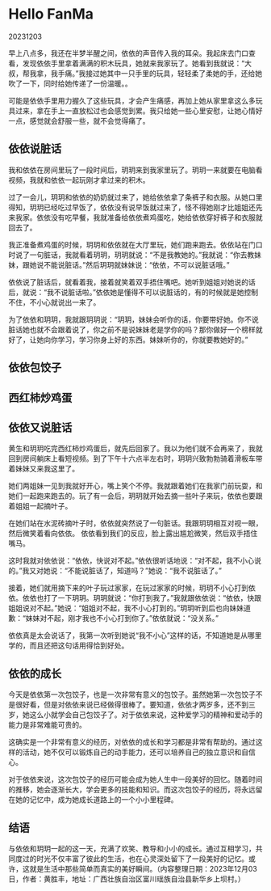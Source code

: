 # Hello FanMa 

20231203

早上八点多，我还在半梦半醒之间，依依的声音传入我的耳朵。我起床去门口查看，发现依依手里拿着满满的积木玩具，她就来我家玩了。她看到我就说：“大叔，帮我拿，我手痛。”我接过她其中一只手里的玩具，轻轻柔了柔她的手，还给她吹了一下，同时给她传递了一份温暖。。

可能是依依手里用力握久了这些玩具，才会产生痛感，再加上她从家里拿这么多玩具过来，拿在手上一直放松过也会感觉到累。我只给她一些心里安慰，让她心情好一点，感觉就会舒服一些，就不会觉得痛了。

## 依依说脏话

我和依依在房间里玩了一段时间后，玥玥来到我家里玩了。玥玥一来就要在电脑看视频，我就和依依一起玩刚才拿过来的积木。

过了一会儿，玥玥和依依的奶奶就过来了，她给依依拿了条裤子和衣服。从她口里得知，玥玥已经吃过早饭了，依依没有说早饭就过来了，怪不得她刚才比姐姐还先来我家。依依没有吃早餐，我就准备给依依煮鸡蛋吃，她给依依穿好裤子和衣服就回去了。

我正准备煮鸡蛋的时候，玥玥和依依就在大厅里玩，她们跑来跑去。依依站在门口时说了一句脏话，我就看着玥玥，玥玥就说：“不是我教她的。”我就说：“你去教妹妹，跟她说不能说脏话。”然后玥玥就妹妹说：“依依，不可以说脏话哦。”

依依说了脏话后，就看着我，接着就笑着双手捂住嘴吧。她听到姐姐对她说的话后，就说：“我不说脏话啦。”依依她是懂得不可以说脏话的，有的时候就是她控制不住，不小心就说出一来了。

为了依依和玥玥，我就跟玥玥说：“玥玥，妹妹会听你的话，你要带好她。你不说脏话她也就不会跟着说了，你之前不是说妹妹老是学你的吗？那你做好一个榜样就好了，让她向你学习，学习你身上好的东西。妹妹听你的，你就要教她好的。”

## 依依包饺子

## 西红柿炒鸡蛋

## 依依又说脏话

黄生和玥玥吃完西红柿炒鸡蛋后，就先后回家了。我以为他们就不会再来了，我就回到房间躺床上看短视频。到了下午十六点半左右时，玥玥兴致勃勃骑着滑板车带着妹妹又来我这里了。

她们两姐妹一见到我就好开心，嘴上笑个不停。我就跟着她们在我家门前玩耍，和她们一起跑来跑去的。玩了有一会后，玥玥就开始去摘一些叶子来玩，依依也要跟着姐姐一起摘叶子。

在她们站在水泥砖摘叶子时，依依就突然说了一句脏话。我跟玥玥相互对视一眼，然后微笑着看向依依。 依依看到我们的反应，脸上露出尴尬微笑，然后双手捂住嘴马。

这时我就对依依说：“依依，快说对不起。”依依很听话地说：“对不起，我不小心说的。”我又对她说：“不能说脏话了，知道吗？”她说：“我不说脏话了。”

接着，她们就用摘下来的叶子玩过家家，在玩过家家的时候，玥玥不小心打到依依。依依也打了一下玥玥。玥玥就说：“你打到我了。”我就跟依依说：“依依，快跟姐姐说对不起。”她说：“姐姐对不起，我不小心打到的。”玥玥听到后也向妹妹道歉：“妹妹对不起，刚才我也不小心打到你了。”依依就说：“没关系。”

依依真是太会说话了，我第一次听到她说“我不小心”这样的话，不知道她是从哪里学的，而且还把这句话用得恰到好处。

## 依依的成长

今天是依依第一次包饺子，也是一次非常有意义的包饺子。虽然她第一次包饺子不是很好看，但是对依依来说已经做得很棒了。要知道，依依才两岁多，还不到三岁，她这么小就学会自己包饺子了。对于依依来说，这种爱学习的精神和爱动手的能力是非常难能可贵的。

这确实是一个非常有意义的经历，对依依的成长和学习都是非常有帮助的。通过这样的活动，她不仅可以锻炼自己的动手能力，还可以培养自己的独立意识和自信心。

对于依依来说，这次包饺子的经历可能会成为她人生中一段美好的回忆。随着时间的推移，她会逐渐长大，学会更多的技能和知识。而这次包饺子的经历，将永远留在她的记忆中，成为她成长道路上的一个小小里程碑。

## 结语

与依依和玥玥一起的这一天，充满了欢笑、教导和小小的成长。通过互相学习，共同度过的时光不仅丰富了彼此的生活，也在心灵深处留下了一段美好的记忆。或许，这就是生活中那些简单而真实的美好瞬间。（内容整理日期：2023年12月03日，作者：黄胜丰，地址：广西壮族自治区富川瑶族自治县新华乡上坝村。）